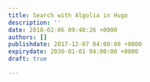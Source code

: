 ```yaml
---
title: Search with Algolia in Hugo
description: ''
date: 2018-02-06 09:40:26 +0000
authors: []
publishdate: 2017-12-07 04:00:00 +0000
expirydate: 2030-01-01 04:00:00 +0000
draft: true

---
```

